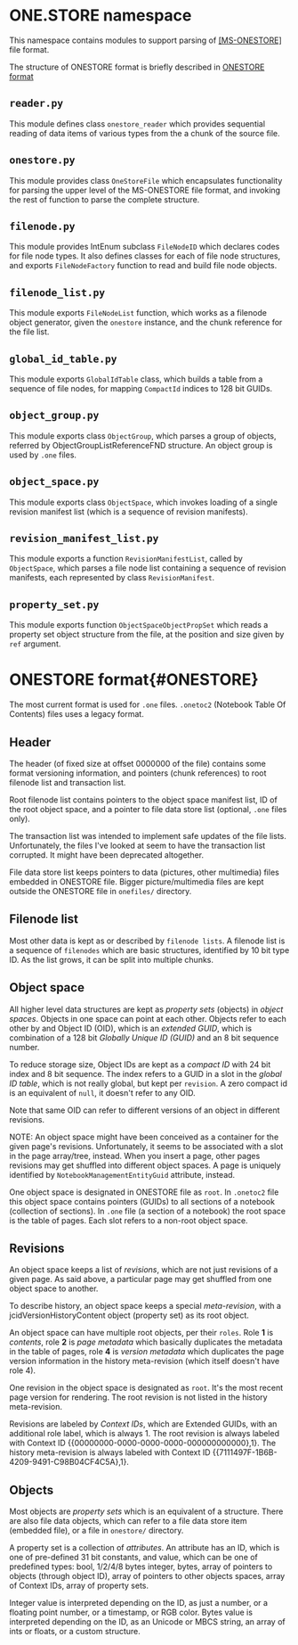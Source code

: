 # ONE.STORE namespace

This namespace contains modules to support parsing of
[[MS-ONESTORE]](https://learn.microsoft.com/en-us/openspecs/office_file_formats/ms-onestore/ae670cd2-4b38-4b24-82d1-87cfb2cc3725)
file format.

The structure of ONESTORE format is briefly described in [ONESTORE format](#ONESTORE)

## `reader.py`

This module defines class `onestore_reader` which provides sequential reading of data items of various types from the a chunk of the source file.

## `onestore.py`

This module provides class `OneStoreFile` which encapsulates functionality for parsing the upper level of the MS-ONESTORE file format,
and invoking the rest of function to parse the complete structure.

## `filenode.py`

This module provides IntEnum subclass `FileNodeID` which declares codes for file node types.
It also defines classes for each of file node structures, and exports `FileNodeFactory` function to read and build file node objects.

## `filenode_list.py`

This module exports `FileNodeList` function, which works as a filenode object generator, given the `onestore` instance,
and the chunk reference for the file list.

## `global_id_table.py`

This module exports `GlobalIdTable` class, which builds a table from a sequence of file nodes, for mapping `CompactId` indices to 128 bit GUIDs.

## `object_group.py`

This module exports class `ObjectGroup`, which parses a group of objects,
referred by ObjectGroupListReferenceFND structure. An object group is used by `.one` files.

## `object_space.py`

This module exports class `ObjectSpace`,
which invokes loading of a single revision manifest list (which is a sequence of revision manifests).

## `revision_manifest_list.py`

This module exports a function `RevisionManifestList`, called by `ObjectSpace`,
which parses a file node list containing a sequence of revision manifests,
each represented by class `RevisionManifest`.

## `property_set.py`

This module exports function `ObjectSpaceObjectPropSet` which reads a property set object structure from the file,
at the position and size given by `ref` argument.

# ONESTORE format{#ONESTORE}

The most current format is used for `.one` files. `.onetoc2` (Notebook Table Of Contents) files uses a legacy format.

## Header

The header (of fixed size at offset 0000000 of the file) contains some format versioning information,
and pointers (chunk references) to root filenode list and transaction list.

Root filenode list contains pointers to the object space manifest list, ID of the root object space,
and a pointer to file data store list (optional, `.one` files only).

The transaction list was intended to implement safe updates of the file lists.
Unfortunately, the files I've looked at seem to have the transaction list corrupted.
It might have been deprecated altogether.

File data store list keeps pointers to data (pictures, other multimedia) files embedded in ONESTORE file.
Bigger picture/multimedia files are kept outside the ONESTORE file in `onefiles/` directory.

## Filenode list

Most other data is kept as or described by `filenode lists`.
A filenode list is a sequence of `filenodes` which are basic structures,
identified by 10 bit type ID. As the list grows, it can be split into multiple chunks.

## Object space

All higher level data structures are kept as *property sets* (objects) in *object spaces*.
Objects in one space can point at each other. Objects refer to each other by and Object ID (OID),
which is an *extended GUID*,
which is combination of a 128 bit *Globally Unique ID (GUID)* and an 8 bit sequence number.

To reduce storage size, Object IDs are kept as a *compact ID* with 24 bit index and 8 bit sequence.
The index refers to a GUID in a slot in the *global ID table*, which is not really global, but kept per `revision`.
A zero compact id is an equivalent of `null`, it doesn't refer to any OID.

Note that same OID can refer to different versions of an object in different revisions.

NOTE: An object space might have been conceived as a container for the given page's revisions.
Unfortunately, it seems to be associated with a slot in the page array/tree, instead.
When you insert a page, other pages revisions may get shuffled into different object spaces.
A page is uniquely identified by `NotebookManagementEntityGuid` attribute, instead.

One object space is designated in ONESTORE file as `root`.
In `.onetoc2` file this object space contains pointers (GUIDs) to all sections of a notebook (collection of sections).
In `.one` file (a section of a notebook) the root space is the table of pages. Each slot refers to a non-root object space.

## Revisions

An object space keeps a list of *revisions*, which are not just revisions of a given page.
As said above, a particular page may get shuffled from one object space to another.

To describe history, an object space keeps a special *meta-revision*,
with a jcidVersionHistoryContent object (property set) as its root object.

An object space can have multiple root objects, per their `roles`.
Role **1** is *contents*, role **2** is *page metadata* which basically duplicates the metadata in the table of pages,
role **4** is *version metadata* which duplicates the page version information
in the history meta-revision (which itself doesn't have role 4).

One revision in the object space is designated as `root`.
It's the most recent page version for rendering. The root revision is not listed in the history meta-revision.

Revisions are labeled by *Context IDs*, which are Extended GUIDs, with an additional role label, which is always 1.
The root revision is always labeled with Context ID {{00000000-0000-0000-0000-000000000000},1}.
The history meta-revision is always labeled with Context ID {{7111497F-1B6B-4209-9491-C98B04CF4C5A},1}.

## Objects

Most objects are *property sets* which is an equivalent of a structure.
There are also file data objects, which can refer to a file data store item (embedded file),
or a file in `onestore/` directory.

A property set is a collection of *attributes*. An attribute has an ID,
which is one of pre-defined 31 bit constants, and value, which can be one of predefined types:
bool, 1/2/4/8 bytes integer, bytes, array of pointers to objects (through object ID),
array of pointers to other objects spaces, array of Context IDs, array of property sets.

Integer value is interpreted depending on the ID, as just a number, or a floating point number,
or a timestamp, or RGB color.
Bytes value is interpreted depending on the ID, as an Unicode or MBCS string, an array of ints or floats,
or a custom structure.

